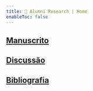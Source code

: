 ```yaml
---
title: 📄 Alumni Research | Home
enableToc: false
---
```

## [Manuscrito](Manuscrito.md)

## [Discussão](Discussão.md)

## [Bibliografia](Bibliografia.md)
